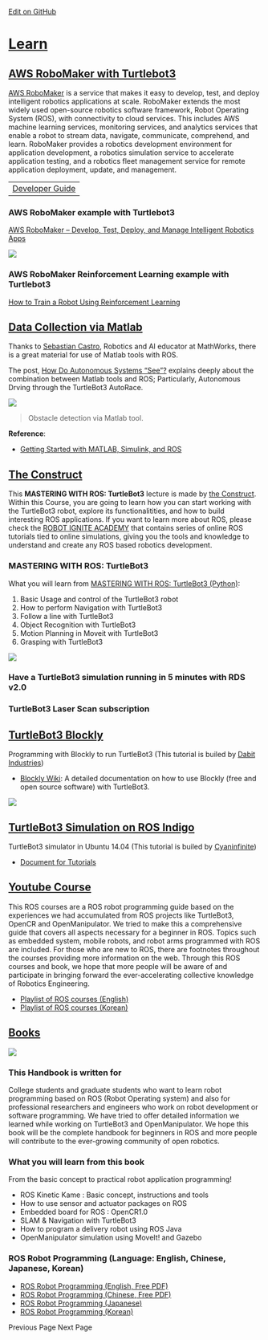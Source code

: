 
[Edit on GitHub](https://github.com/ROBOTIS-GIT/emanual/blob/master/docs/en/platform/turtlebot3/learn/learn.md "https://github.com/ROBOTIS-GIT/emanual/blob/master/docs/en/platform/turtlebot3/learn/learn.md") 

# [Learn](#learn "#learn")

## [AWS RoboMaker with Turtlebot3](#aws-robomaker-with-turtlebot3 "#aws-robomaker-with-turtlebot3")

[AWS RoboMaker](https://aws.amazon.com/robomaker/?nc1=h_ls "https://aws.amazon.com/robomaker/?nc1=h_ls") is a service that makes it easy to develop, test, and deploy intelligent robotics applications at scale. RoboMaker extends the most widely used open-source robotics software framework, Robot Operating System (ROS), with connectivity to cloud services. This includes AWS machine learning services, monitoring services, and analytics services that enable a robot to stream data, navigate, communicate, comprehend, and learn. RoboMaker provides a robotics development environment for application development, a robotics simulation service to accelerate application testing, and a robotics fleet management service for remote application deployment, update, and management.

|  |
| --- |
| [Developer Guide](https://docs.aws.amazon.com/robomaker/latest/dg/what-is-robomaker.html "https://docs.aws.amazon.com/robomaker/latest/dg/what-is-robomaker.html") |

### AWS RoboMaker example with Turtlebot3

[AWS RoboMaker – Develop, Test, Deploy, and Manage Intelligent Robotics Apps](https://aws.amazon.com/blogs/aws/aws-robomaker-develop-test-deploy-and-manage-intelligent-robotics-apps/ "https://aws.amazon.com/blogs/aws/aws-robomaker-develop-test-deploy-and-manage-intelligent-robotics-apps/")

![](/assets/images/platform/turtlebot3/projects/robo_library_gazebo_1.gif)

### AWS RoboMaker Reinforcement Learning example with Turtlebot3

[How to Train a Robot Using Reinforcement Learning](https://aws.amazon.com/robomaker/resources/train-a-robot-using-reinforcement-learning-project/ "https://aws.amazon.com/robomaker/resources/train-a-robot-using-reinforcement-learning-project/")

## [Data Collection via Matlab](#data-collection-via-matlab "#data-collection-via-matlab")

Thanks to [Sebastian Castro](https://kr.mathworks.com/matlabcentral/profile/authors/3069683 "https://kr.mathworks.com/matlabcentral/profile/authors/3069683"), Robotics and AI educator at MathWorks, there is a great material for use of Matlab tools with ROS.

The post, [How Do Autonomous Systems “See”?](https://blogs.mathworks.com/racing-lounge/2018/09/12/autonomous-systems-sensors/ "https://blogs.mathworks.com/racing-lounge/2018/09/12/autonomous-systems-sensors/") explains deeply about the combination between Matlab tools and ROS; Particularly, Autonomous Drving through the TurtleBot3 AutoRace.

![](https://blogs.mathworks.com/racing-lounge/files/2018/09/autorace_segmented-e1536674931633.png)

> 
> Obstacle detection via Matlab tool.
> 
> 
> 

**Reference**:

* [Getting Started with MATLAB, Simulink, and ROS](https://blogs.mathworks.com/racing-lounge/2017/11/08/matlab-simulink-ros/ "https://blogs.mathworks.com/racing-lounge/2017/11/08/matlab-simulink-ros/")

## [The Construct](#the-construct "#the-construct")

This **MASTERING WITH ROS: TurtleBot3** lecture is made by [the Construct](http://www.theconstructsim.com/ "http://www.theconstructsim.com/"). Within this Course, you are going to learn how you can start working with the TurtleBot3 robot, explore its functionalitities, and how to build interesting ROS applications. If you want to learn more about ROS, please check the [ROBOT IGNITE ACADEMY](http://www.theconstructsim.com/construct-learn-develop-robots-using-ros/robotigniteacademy_learnros/ "http://www.theconstructsim.com/construct-learn-develop-robots-using-ros/robotigniteacademy_learnros/") that contains series of online ROS tutorials tied to online simulations, giving you the tools and knowledge to understand and create any ROS based robotics development.

### MASTERING WITH ROS: TurtleBot3

What you will learn from [MASTERING WITH ROS: TurtleBot3 (Python)](http://www.theconstructsim.com/construct-learn-develop-robots-using-ros/robotigniteacademy_learnros/ros-courses-library/mastering-with-ros-turtlebot3/ "http://www.theconstructsim.com/construct-learn-develop-robots-using-ros/robotigniteacademy_learnros/ros-courses-library/mastering-with-ros-turtlebot3/"):

1. Basic Usage and control of the TurtleBot3 robot
2. How to perform Navigation with TurtleBot3
3. Follow a line with TurtleBot3
4. Object Recognition with TurtleBot3
5. Motion Planning in Moveit with TurtleBot3
6. Grasping with TurtleBot3

![](/assets/images/platform/turtlebot3/learn/mastering_ros_turtlebot3.png)

### Have a TurtleBot3 simulation running in 5 minutes with RDS v2.0

### TurtleBot3 Laser Scan subscription

## [TurtleBot3 Blockly](#turtlebot3-blockly "#turtlebot3-blockly")

Programming with Blockly to run TurtleBot3 (This tutorial is builed by [Dabit Industries](https://dabit.industries/ "https://dabit.industries/"))

* [Blockly Wiki](https://turtlebot-3-blockly-wiki.readthedocs.io/en/latest/ "https://turtlebot-3-blockly-wiki.readthedocs.io/en/latest/"): A detailed documentation on how to use Blockly (free and open source software) with TurtleBot3.

![](/assets/images/platform/turtlebot3/learn/turtlebot3_blockly_dabit_industries.gif)

## [TurtleBot3 Simulation on ROS Indigo](#turtlebot3-simulation-on-ros-indigo "#turtlebot3-simulation-on-ros-indigo")

TurtleBot3 simulator in Ubuntu 14.04 (This tutorial is builed by [Cyaninfinite](http://cyaninfinite.com "http://cyaninfinite.com"))

* [Document for Tutorials](https://cyaninfinite.com/installing-turtlebot-3-simulator-in-ubuntu-14-04/ "https://cyaninfinite.com/installing-turtlebot-3-simulator-in-ubuntu-14-04/")

## [Youtube Course](#youtube-course "#youtube-course")

This ROS courses are a ROS robot programming guide based on the experiences we had accumulated from ROS projects like TurtleBot3, OpenCR and OpenManipulator. We tried to make this a comprehensive guide that covers all aspects necessary for a beginner in ROS. Topics such as embedded system, mobile robots, and robot arms programmed with ROS are included. For those who are new to ROS, there are footnotes throughout the courses providing more information on the web. Through this ROS courses and book, we hope that more people will be aware of and participate in bringing forward the ever-accelerating collective knowledge of Robotics Engineering.

* [Playlist of ROS courses (English)](https://www.youtube.com/playlist?list=PLRG6WP3c31_U7TFGduEIJWVtkOw6AJjFf "https://www.youtube.com/playlist?list=PLRG6WP3c31_U7TFGduEIJWVtkOw6AJjFf")
* [Playlist of ROS courses (Korean)](https://www.youtube.com/playlist?list=PLRG6WP3c31_VIFtFAxSke2NG_DumVZPgw "https://www.youtube.com/playlist?list=PLRG6WP3c31_VIFtFAxSke2NG_DumVZPgw")

## [Books](#books "#books")

![](/assets/images/platform/turtlebot3/learn/ros_robot_programming.png)

### This Handbook is written for

College students and graduate students who want to learn robot programming based on ROS (Robot Operating system) and also for professional researchers and engineers who work on robot development or software programming. We have tried to offer detailed information we learned while working on TurtleBot3 and OpenManipulator. We hope this book will be the complete handbook for beginners in ROS and more people will contribute to the ever-growing community of open robotics.

### What you will learn from this book

From the basic concept to practical robot application programming!

* ROS Kinetic Kame : Basic concept, instructions and tools
* How to use sensor and actuator packages on ROS
* Embedded board for ROS : OpenCR1.0
* SLAM & Navigation with TurtleBot3
* How to program a delivery robot using ROS Java
* OpenManipulator simulation using MoveIt! and Gazebo

### ROS Robot Programming (Language: English, Chinese, Japanese, Korean)

* [ROS Robot Programming (English, Free PDF)](http://community.robotsource.org/t/download-the-ros-robot-programming-book-for-free/51 "http://community.robotsource.org/t/download-the-ros-robot-programming-book-for-free/51")
* [ROS Robot Programming (Chinese, Free PDF)](http://community.robotsource.org/t/download-the-ros-robot-programming-book-for-free/51 "http://community.robotsource.org/t/download-the-ros-robot-programming-book-for-free/51")
* [ROS Robot Programming (Japanese)](http://amzn.asia/79RXhOi "http://amzn.asia/79RXhOi")
* [ROS Robot Programming (Korean)](http://book.naver.com/bookdb/book_detail.nhn?bid=12443870 "http://book.naver.com/bookdb/book_detail.nhn?bid=12443870")

 Previous Page
Next Page 
